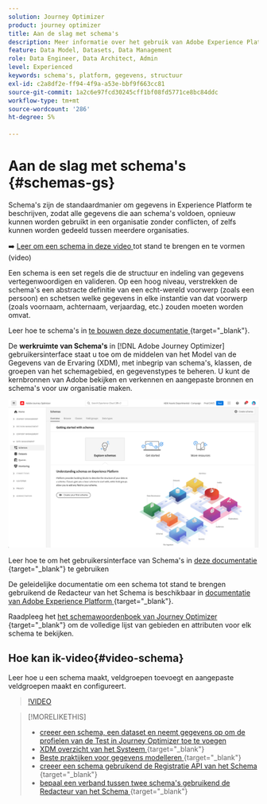 ```yaml
---
solution: Journey Optimizer
product: journey optimizer
title: Aan de slag met schema's
description: Meer informatie over het gebruik van Adobe Experience Platform-schema's in Adobe Journey Optimizer
feature: Data Model, Datasets, Data Management
role: Data Engineer, Data Architect, Admin
level: Experienced
keywords: schema's, platform, gegevens, structuur
exl-id: c2a8df2e-ff94-4f9a-a53e-bbf9f663cc81
source-git-commit: 1a2c6e97fcd30245cff1bf08fd5771ce8bc84ddc
workflow-type: tm+mt
source-wordcount: '286'
ht-degree: 5%

---
```


# Aan de slag met schema&#39;s {#schemas-gs}

Schema&#39;s zijn de standaardmanier om gegevens in Experience Platform te beschrijven, zodat alle gegevens die aan schema&#39;s voldoen, opnieuw kunnen worden gebruikt in een organisatie zonder conflicten, of zelfs kunnen worden gedeeld tussen meerdere organisaties.

➡️ [ Leer om een schema in deze video ](#video-schema) tot stand te brengen en te vormen (video)

Een schema is een set regels die de structuur en indeling van gegevens vertegenwoordigen en valideren. Op een hoog niveau, verstrekken de schema&#39;s een abstracte definitie van een echt-wereld voorwerp (zoals een persoon) en schetsen welke gegevens in elke instantie van dat voorwerp (zoals voornaam, achternaam, verjaardag, etc.) zouden moeten worden omvat.

Leer hoe te schema&#39;s in [ te bouwen deze documentatie ](https://experienceleague.adobe.com/docs/experience-platform/xdm/schema/composition.html?lang=nl-NL){target="_blank"}.

De **werkruimte van Schema&#39;s** in [!DNL Adobe Journey Optimizer] gebruikersinterface staat u toe om de middelen van het Model van de Gegevens van de Ervaring (XDM), met inbegrip van schema&#39;s, klassen, de groepen van het schemagebied, en gegevenstypes te beheren. U kunt de kernbronnen van Adobe bekijken en verkennen en aangepaste bronnen en schema&#39;s voor uw organisatie maken.

![](assets/schemas-home.png)

Leer hoe te om het gebruikersinterface van Schema&#39;s in [ deze documentatie ](https://experienceleague.adobe.com/docs/experience-platform/xdm/ui/overview.html?lang=nl-NL){target="_blank"} te gebruiken

De geleidelijke documentatie om een schema tot stand te brengen gebruikend de Redacteur van het Schema is beschikbaar in [ documentatie van Adobe Experience Platform ](https://experienceleague.adobe.com/docs/experience-platform/xdm/tutorials/create-schema-ui.html?lang=nl-NL){target="_blank"}.

Raadpleeg het [ het schemawoordenboek van Journey Optimizer ](https://experienceleague.adobe.com/tools/ajo-schemas/schema-dictionary.html?lang=nl-NL){target="_blank"} om de volledige lijst van gebieden en attributen voor elk schema te bekijken.


## Hoe kan ik-video{#video-schema}

Leer hoe u een schema maakt, veldgroepen toevoegt en aangepaste veldgroepen maakt en configureert.

>[!VIDEO](https://video.tv.adobe.com/v/334461?quality=12)

>[!MORELIKETHIS]
>
>* [ creeer een schema, een dataset en neemt gegevens op om de profielen van de Test in Journey Optimizer toe te voegen ](../audience/creating-test-profiles.md)
>* [ XDM overzicht van het Systeem ](https://experienceleague.adobe.com/docs/experience-platform/xdm/home.html?lang=nl){target="_blank"}
>* [ Beste praktijken voor gegevens modelleren ](https://experienceleague.adobe.com/docs/experience-platform/xdm/schema/best-practices.html?lang=nl-NL){target="_blank"}
>* [ creeer een schema gebruikend de Registratie API van het Schema ](https://experienceleague.adobe.com/docs/experience-platform/xdm/tutorials/create-schema-api.html?lang=nl-NL){target="_blank"}
>* [ bepaal een verband tussen twee schema&#39;s gebruikend de Redacteur van het Schema ](https://experienceleague.adobe.com/docs/experience-platform/xdm/tutorials/relationship-ui.html?lang=nl-NL){target="_blank"}
